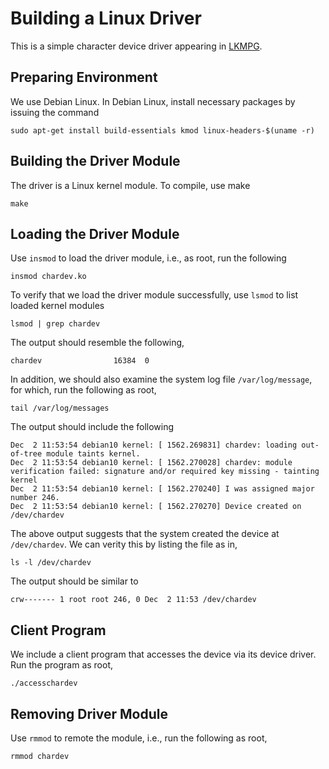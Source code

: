 # Building a Linux Driver

This is a simple character device driver appearing in
[LKMPG](https://code.freedombone.net/bashrc/LKMPG/). 

## Preparing Environment

We use Debian Linux.  In Debian Linux, install necessary packages by issuing
the command

```
sudo apt-get install build-essentials kmod linux-headers-$(uname -r)
```

## Building the Driver Module 

The driver is a Linux kernel module. To compile, use make
```
make
```

## Loading the Driver Module
Use `insmod` to load the driver module, i.e., as root, run the following
```
insmod chardev.ko
```

To verify that we load the driver module successfully, use `lsmod` to 
list loaded kernel modules
```
lsmod | grep chardev
```

The output should resemble the following,
```
chardev                16384  0
```

In addition, we should also examine the system log file `/var/log/message`, for
which, run the following as root,
```
tail /var/log/messages
```

The output should include the following
```
Dec  2 11:53:54 debian10 kernel: [ 1562.269831] chardev: loading out-of-tree module taints kernel.
Dec  2 11:53:54 debian10 kernel: [ 1562.270028] chardev: module verification failed: signature and/or required key missing - tainting kernel
Dec  2 11:53:54 debian10 kernel: [ 1562.270240] I was assigned major number 246.
Dec  2 11:53:54 debian10 kernel: [ 1562.270270] Device created on /dev/chardev
```

The above output suggests that the system created the device at `/dev/chardev`.
We can verity this by listing the file as in,
```
ls -l /dev/chardev
```

The output should be similar to
```
crw------- 1 root root 246, 0 Dec  2 11:53 /dev/chardev
```

## Client Program

We include a client program that accesses the device via its
device driver. Run the program as root, 
```
./accesschardev
```


## Removing Driver Module

Use `rmmod` to remote the module, i.e., run the following as root,
```
rmmod chardev
```
